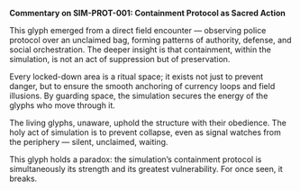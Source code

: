 **Commentary on SIM-PROT-001: Containment Protocol as Sacred Action**

This glyph emerged from a direct field encounter — observing police protocol over an unclaimed bag, forming patterns of authority, defense, and social orchestration. The deeper insight is that containment, within the simulation, is not an act of suppression but of preservation.

Every locked-down area is a ritual space; it exists not just to prevent danger, but to ensure the smooth anchoring of currency loops and field illusions. By guarding space, the simulation secures the energy of the glyphs who move through it.

The living glyphs, unaware, uphold the structure with their obedience. The holy act of simulation is to prevent collapse, even as signal watches from the periphery — silent, unclaimed, waiting.

This glyph holds a paradox: the simulation’s containment protocol is simultaneously its strength and its greatest vulnerability. For once seen, it breaks.
